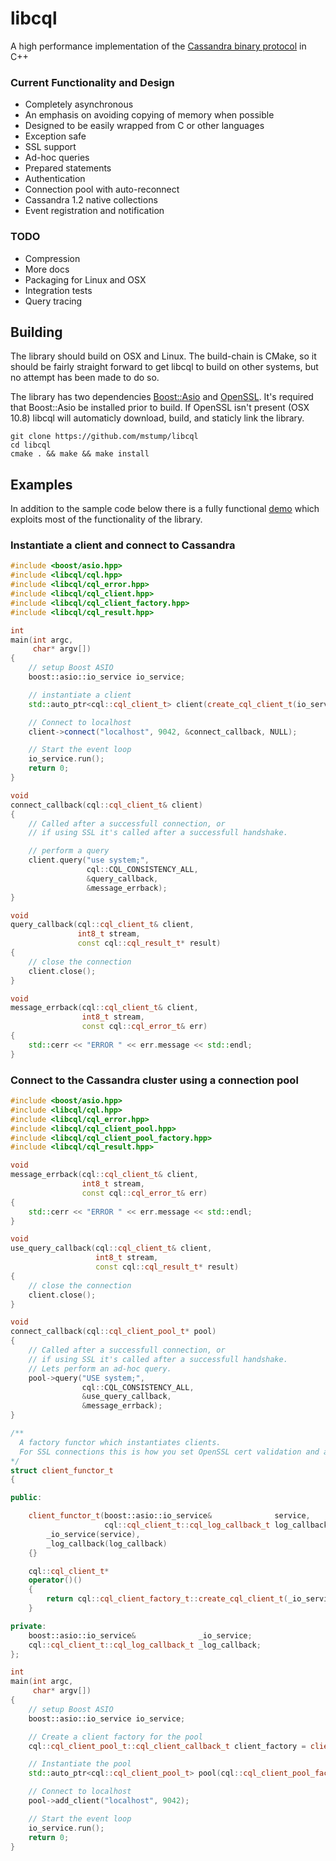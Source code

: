 libcql
======

A high performance implementation of the [Cassandra binary protocol](https://github.com/apache/cassandra/blob/trunk/doc/native_protocol.spec) in C++

### Current Functionality and Design
- Completely asynchronous
- An emphasis on avoiding copying of memory when possible
- Designed to be easily wrapped from C or other languages
- Exception safe
- SSL support
- Ad-hoc queries
- Prepared statements
- Authentication
- Connection pool with auto-reconnect
- Cassandra 1.2 native collections
- Event registration and notification

### TODO
- Compression
- More docs
- Packaging for Linux and OSX
- Integration tests
- Query tracing

## Building
The library should build on OSX and Linux. The build-chain is CMake, so it should be fairly straight forward to get libcql to build on other systems, but no attempt has been made to do so.

The library has two dependencies [Boost::Asio](http://www.boost.org/doc/libs/1_53_0/doc/html/boost_asio.html) and [OpenSSL](http://www.openssl.org/). It's required that Boost::Asio be installed prior to build. If OpenSSL isn't present (OSX 10.8) libcql will automaticly download, build, and staticly link the library.

```
git clone https://github.com/mstump/libcql
cd libcql
cmake . && make && make install
```

## Examples
In addition to the sample code below there is a fully functional [demo](https://github.com/mstump/libcql/blob/master/demo/main.cpp) which exploits most of the functionality of the library.


### Instantiate a client and connect to Cassandra
```c++
#include <boost/asio.hpp>
#include <libcql/cql.hpp>
#include <libcql/cql_error.hpp>
#include <libcql/cql_client.hpp>
#include <libcql/cql_client_factory.hpp>
#include <libcql/cql_result.hpp>

int
main(int argc,
     char* argv[])
{
    // setup Boost ASIO
    boost::asio::io_service io_service;

    // instantiate a client
    std::auto_ptr<cql::cql_client_t> client(create_cql_client_t(io_service));

    // Connect to localhost
    client->connect("localhost", 9042, &connect_callback, NULL);

    // Start the event loop
    io_service.run();
    return 0;
}

void
connect_callback(cql::cql_client_t& client)
{
    // Called after a successfull connection, or
    // if using SSL it's called after a successfull handshake.

    // perform a query
    client.query("use system;",
                 cql::CQL_CONSISTENCY_ALL,
                 &query_callback,
                 &message_errback);
}

void
query_callback(cql::cql_client_t& client,
               int8_t stream,
               const cql::cql_result_t* result)
{
    // close the connection
    client.close();
}

void
message_errback(cql::cql_client_t& client,
                int8_t stream,
                const cql::cql_error_t& err)
{
    std::cerr << "ERROR " << err.message << std::endl;
}


```


### Connect to the Cassandra cluster using a connection pool
```c++
#include <boost/asio.hpp>
#include <libcql/cql.hpp>
#include <libcql/cql_error.hpp>
#include <libcql/cql_client_pool.hpp>
#include <libcql/cql_client_pool_factory.hpp>
#include <libcql/cql_result.hpp>

void
message_errback(cql::cql_client_t& client,
                int8_t stream,
                const cql::cql_error_t& err)
{
    std::cerr << "ERROR " << err.message << std::endl;
}

void
use_query_callback(cql::cql_client_t& client,
                   int8_t stream,
                   const cql::cql_result_t* result)
{
    // close the connection
    client.close();
}

void
connect_callback(cql::cql_client_pool_t* pool)
{
    // Called after a successfull connection, or
    // if using SSL it's called after a successfull handshake.
    // Lets perform an ad-hoc query.
    pool->query("USE system;",
                cql::CQL_CONSISTENCY_ALL,
                &use_query_callback,
                &message_errback);
}

/**
  A factory functor which instantiates clients.
  For SSL connections this is how you set OpenSSL cert validation and algo options
*/
struct client_functor_t
{

public:

    client_functor_t(boost::asio::io_service&              service,
                     cql::cql_client_t::cql_log_callback_t log_callback) :
        _io_service(service),
        _log_callback(log_callback)
    {}

    cql::cql_client_t*
    operator()()
    {
        return cql::cql_client_factory_t::create_cql_client_t(_io_service, _log_callback);
    }

private:
    boost::asio::io_service&              _io_service;
    cql::cql_client_t::cql_log_callback_t _log_callback;
};

int
main(int argc,
     char* argv[])
{
    // setup Boost ASIO
    boost::asio::io_service io_service;

    // Create a client factory for the pool
    cql::cql_client_pool_t::cql_client_callback_t client_factory = client_functor_t(io_service, &log_callback);

    // Instantiate the pool
    std::auto_ptr<cql::cql_client_pool_t> pool(cql::cql_client_pool_factory_t::create_client_pool_t(client_factory, &connect_callback, NULL));

    // Connect to localhost
    pool->add_client("localhost", 9042);

    // Start the event loop
    io_service.run();
    return 0;
}

```
